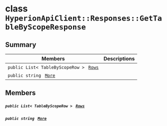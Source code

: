 # class `HyperionApiClient::Responses::GetTableByScopeResponse` 

## Summary

 Members                                | Descriptions                                
----------------------------------------|---------------------------------------------
`public List< TableByScopeRow > ` [`Rows`](#class_hyperion_api_client_1_1_responses_1_1_get_table_by_scope_response_1afc62beaa8f7e112d3704ec7421d5bbbb) | 
`public string ` [`More`](#class_hyperion_api_client_1_1_responses_1_1_get_table_by_scope_response_1ab34f8feb6f38bcfa89c149df3a77bee7) | 

## Members

##### `public List< TableByScopeRow > ` [`Rows`](#class_hyperion_api_client_1_1_responses_1_1_get_table_by_scope_response_1afc62beaa8f7e112d3704ec7421d5bbbb) 

##### `public string ` [`More`](#class_hyperion_api_client_1_1_responses_1_1_get_table_by_scope_response_1ab34f8feb6f38bcfa89c149df3a77bee7) 

